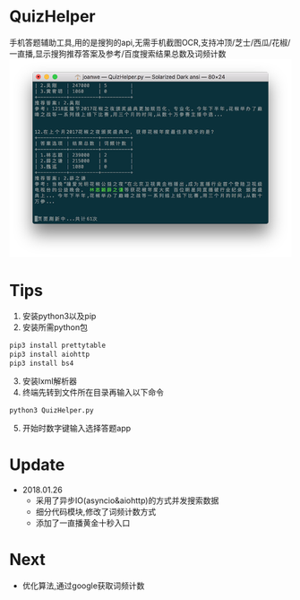 # QuizHelper
手机答题辅助工具,用的是搜狗的api,无需手机截图OCR,支持冲顶/芝士/西瓜/花椒/一直播,显示搜狗推荐答案及参考/百度搜索结果总数及词频计数
![Screenshots](https://github.com/joanwe/QuizHelper/blob/master/Screenshots.png)
# Tips
1. 安装python3以及pip
2. 安装所需python包

```
pip3 install prettytable  
pip3 install aiohttp
pip3 install bs4
```
3. 安装lxml解析器
4. 终端先转到文件所在目录再输入以下命令

```
python3 QuizHelper.py
```
5. 开始时数字键输入选择答题app

# Update
* 2018.01.26
  - 采用了异步IO(asyncio&aiohttp)的方式并发搜索数据
  - 细分代码模块,修改了词频计数方式
  - 添加了一直播黄金十秒入口

# Next

- 优化算法,通过google获取词频计数

